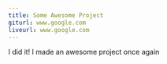 ```yaml
---
title: Some Awesome Project
giturl: www.google.com
liveurl: www.google.com
---
```

I did it! I made an awesome project once again